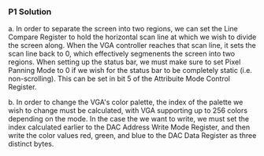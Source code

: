 ### P1 Solution

a. In order to separate the screen into two regions, we can set the Line Compare Register to hold the horizontal scan line at which we wish to divide the screen along. When the VGA controller reaches that scan line, it sets the scan line back to 0, which effectively segmenents the screen into two regions. When setting up the status bar, we must make sure to set Pixel Panning Mode to 0 if we wish for the status bar to be completely static (i.e. non-scrolling). This can be set in bit 5 of the Attribuite Mode Control Register.

b. In order to change the VGA's color palette, the index of the palette we wish to change must be calculated, with VGA supporting up to 256 colors depending on the mode. In the case the we want to write, we must set the index calculated earlier to the DAC Address Write Mode Register, and then write the color values red, green, and blue to the DAC Data Register as three distinct bytes.
